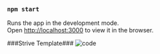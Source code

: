 

### `npm start`

Runs the app in the development mode.<br />
Open [http://localhost:3000](http://localhost:3000) to view it in the browser.

###Strive Template###
![code](https://emoji.slack-edge.com/TJNQP8XCG/typingcat/c02982a3c2cf4535.gif)
